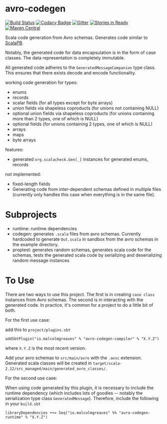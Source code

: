 avro-codegen
============
[![Build Status](https://travis-ci.org/malcolmgreaves/avro-codegen.svg?branch=master)](https://travis-ci.org/malcolmgreaves/avro-codegen) [![Codacy Badge](https://api.codacy.com/project/badge/Grade/fe5fab0140fc4a05ad5bcef6972b0409)](https://www.codacy.com/app/greavesmalcolm/avro-codegen?utm_source=github.com&amp;utm_medium=referral&amp;utm_content=malcolmgreaves/avro-codegen&amp;utm_campaign=Badge_Grade) [![Gitter](https://badges.gitter.im/malcolmgreaves/avro-codegen.svg)](https://gitter.im/malcolmgreaves/avro-codegen?utm_source=badge&utm_medium=badge&utm_campaign=pr-badge) [![Stories in Ready](https://badge.waffle.io/malcolmgreaves/avro-codegen.png?label=ready&title=Ready)](https://waffle.io/malcolmgreaves/avro-codegen) [![Maven Central](https://maven-badges.herokuapp.com/maven-central/io.malcolmgreaves/avro-codegen-runtime_2.12/badge.svg?style=plastic)](https://maven-badges.herokuapp.com/maven-central/io.malcolmgreaves/avro-codegen-runtime_2.12)

Scala code generation from Avro schemas. Generates code similar to [ScalaPB](https://github.com/trueaccord/ScalaPB).

Notably, the generated code for data encapsulation is in the form of case classes. The data representation is completely immutable.

All generated code adheres to the `GeneratedMessageCompanion` type class. This ensures that there exists decode and encode functionality.

working code generation for types:
* enums
* records
* scalar fields (for all types except for byte arrays)
* union fields via shapeless coproducts (for unions not containing NULL)
* optional union fields via shapeless coproducts (for unions containing more than 2 types, one of which is NULL)
* optional fields (for unions containing 2 types, one of which is NULL)
* arrays
* maps
* byte arrays

features:
* generated `org.scalacheck.Gen[_]` instances for generated enums, records

not implemented:
* fixed-length fields
* Generating code from inter-dependent schemas defined in multiple files (currently only handles this case when everything is in the same file).

Subprojects
==================
* runtime: runtime dependencies
* codegen: generates `.scala` files from avro schemas. Currently hardcoded to generate `Out.scala` in sandbox from the avro schemas in the example directory.
* proptest: generates random schemas, generates scala code for the schemas, tests the generated scala code by serializing and deserializing random message instances

To Use
============

There are two ways to use this project. The first is in creating `case class` instances from Avro schemas. The second is in interacting with the generated code. In practice, it's common for a project to do a little bit of both.

For the first use case:

add this to `project/plugins.sbt`
```
addSbtPlugin("io.malcolmgreaves" % "avro-codegen-compiler" % "X.Y.Z")
```

where `X.Y.Z` is the most recent version.

Add your avro schemas to `src/main/avro` with the `.avsc` extension. Generated scala classes will be created in `target/scala-2.12/src_managed/main/generated_avro_classes/`.

For the second use case:

When using code generated by this plugin, it is necessary to include the runtime dependency (which includes lots of goodies -- notably the serialization type class `GeneratedMessage`). Therefore, include the following in your `build.sbt`

```
libraryDependencies ++= Seq("io.malcolmgreaves" %% "avro-codegen-runtime" % "X.Y.Z")
```
